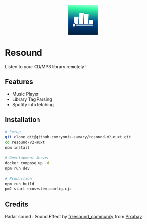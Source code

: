 <p align="center">
    <img src="./public/assets/resound96.png" width="96" height="96" alt="Resound logo">
</p>

# Resound

Listen to your CD/MP3 library remotely !

## Features

- Music Player
- Library Tag Parsing
- Spotify info fetching

## Installation

```bash
# Setup
git clone git@github.com:yonis-savary/resound-v2-nuxt.git
cd resound-v2-nuxt
npm install

# Development Server
docker compose up -d
npm run dev

# Production
npm run build
pm2 start ecosystem.config.cjs
```


## Credits

Radar sound : Sound Effect by <a href="https://pixabay.com/users/freesound_community-46691455/?utm_source=link-attribution&utm_medium=referral&utm_campaign=music&utm_content=35955">freesound_community</a> from <a href="https://pixabay.com/sound-effects//?utm_source=link-attribution&utm_medium=referral&utm_campaign=music&utm_content=35955">Pixabay</a>